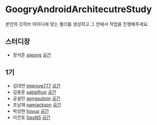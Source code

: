 # GoogryAndroidArchitecutreStudy

본인의 깃허브 아이디에 맞는 폴더를 생성하고 그 안에서 작업을 진행해주세요.

## 스터디장
- 정석준 [sjjeong](https://github.com/sjjeong)
[공간](https://github.com/sjjeong/GoogryAndroidArchitecutreStudy/tree/master/sjjeong)

## 1기

- 김대연 [improve777](https://github.com/improve777)
[공간](https://github.com/sjjeong/GoogryAndroidArchitecutreStudy/tree/master/improve777)
- 김용훈 [sabgilhun](https://github.com/sabgilhun)
[공간](https://github.com/sjjeong/GoogryAndroidArchitecutreStudy/tree/master/sabgilhun)
- 공설민 [gongsulmin](https://github.com/GongSulMin?tab=repositories)
[공간](https://github.com/sjjeong/GoogryAndroidArchitecutreStudy/tree/master/gongsulmin)
- 조남재 [namjackson](https://github.com/namjackson)
[공간](https://github.com/sjjeong/GoogryAndroidArchitecutreStudy/tree/master/namjackson)
- 박상현 [hoyuo](https://github.com/hoyuo)
[공간](https://github.com/sjjeong/GoogryAndroidArchitecutreStudy/tree/master/hoyuo)
- 이건호 [GeoN5](https://github.com/GeoN5)
[공간](https://github.com/sjjeong/GoogryAndroidArchitecutreStudy/tree/master/GeoN5)
